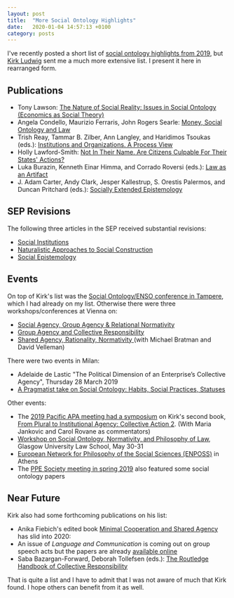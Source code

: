 ```yaml
---
layout: post
title:  "More Social Ontology Highlights"
date:   2020-01-04 14:57:13 +0100
category: posts
---
```


I've recently posted a short list of [social ontology highlights from 2019](http://dstrohmaier.com/philosophy/2019/12/23/Best-of-Social-Ontology-2019.html), but [Kirk Ludwig](http://philosophy.indiana.edu/people/ludwig.shtml) sent me a much more extensive list. I present it here in rearranged form.

## Publications

* Tony Lawson: [The Nature of Social Reality: Issues in Social Ontology (Economics as Social Theory)](https://www.csog.econ.cam.ac.uk/Publications/Publications)
*  Angela Condello, Maurizio Ferraris, John Rogers Searle: [Money, Social Ontology and Law](https://www.routledge.com/Money-Social-Ontology-and-Law-1st-Edition/Condello-Ferraris-Rogers-Searle/p/book/9780367191115)
* Trish Reay, Tammar B. Zilber, Ann Langley, and Haridimos Tsoukas (eds.): [Institutions and Organizations. A Process View](https://global.oup.com/academic/product/institutions-and-organizations-9780198843818)
* Holly Lawford-Smith: [Not In Their Name. Are Citizens Culpable For Their States' Actions?](https://global.oup.com/academic/product/not-in-their-name-9780198833666)
* Luka Burazin, Kenneth Einar Himma, and Corrado Roversi (eds.): [Law as an Artifact](https://global.oup.com/academic/product/law-as-an-artifact-9780198821977)
* J. Adam Carter, Andy Clark, Jesper Kallestrup, S. Orestis Palermos, and Duncan Pritchard (eds.): [Socially Extended Epistemology](https://global.oup.com/academic/product/socially-extended-epistemology-9780198801764)

## SEP Revisions
The following three articles in the SEP received substantial revisions:
* [Social Institutions](https://plato.stanford.edu/entries/social-institutions/)
* [Naturalistic Approaches to Social Construction](https://plato.stanford.edu/entries/social-construction-naturalistic/)
* [Social Epistemology](https://plato.stanford.edu/entries/epistemology-social/)

## Events
On top of Kirk's list was the [Social Ontology/ENSO conference in Tampere](https://events.tuni.fi/socialontology2019/), which I had already on my list. Otherwise there were three workshops/conferences at Vienna on:
* [Social Agency, Group Agency & Relational Normativity](https://groupagency.univie.ac.at/fileadmin/user_upload/p_groupagency/Program_Conference_Social_Agency.pdf)
* [Group Agency and Collective Responsibility](https://groupagency.univie.ac.at/events/workshops-and-conferences/workshop-group-agency-and-collective-responsibility/)
* [Shared Agency, Rationality, Normativity ](https://groupagency.univie.ac.at/events/workshops-and-conferences/workshop-shared-agency-rationality-normativity/ ) (with Michael Bratman and David Velleman)

There were two events in Milan:
* Adelaide de Lastic "The Political Dimension of an Enterprise’s Collective Agency", Thursday 28 March 2019
* [A Pragmatist take on Social Ontology: Habits, Social Practices, Statuses]( http://www.dipafilo.unimi.it/ecm/home/aggiornamenti-e-archivi/tutte-le-notizie/content/28-novembre-2019-italo-testa-a-pragmatist-take-on-social-ontology-habits-social-practices-statuses.0000.UNIMIDIRE-81494)

Other events:
* The [2019 Pacific APA meeting had a symposium](https://www.apaonline.org/event/2019pacific) on Kirk's second book, [From Plural to Institutional Agency: Collective Action 2](https://global.oup.com/academic/product/from-plural-to-institutional-agency-9780198789994). (With Maria Jankovic and Carol Rovane as commentators)
* [Workshop on Social Ontology, Normativity, and Philosophy of Law](https://socialontologyglasgow.wordpress.com/events/), Glasgow University Law School, May 30-31
* [European Network for Philosophy of the Social Sciences (ENPOSS)](http://enposs.eu/past-enposs-2/) in Athens
* The [PPE Society meeting in spring 2019](https://ppesociety.org/the-2019-ppe-society-meeting/) also featured some social ontology papers

## Near Future
Kirk also had some forthcoming publications on his list:
* Anika Fiebich's edited book [Minimal Cooperation and Shared Agency](https://www.springer.com/gp/book/9783030297824) has slid into 2020:
* An issue of *Language and Communication* is coming out on group speech acts but the papers are already [available online](https://www.sciencedirect.com/journal/language-and-communication/special-issue/10K75XZFFJ3)
* Saba Bazargan-Forward, Deborah Tollefsen (eds.): [The Routledge Handbook of Collective Responsibility](https://www.routledge.com/The-Routledge-Handbook-of-Collective-Responsibility-1st-Edition/Bazargan-Forward-Tollefsen/p/book/9781138092242)


That is quite a list and I have to admit that I was not aware of much that Kirk found. I hope others can benefit from it as well.
